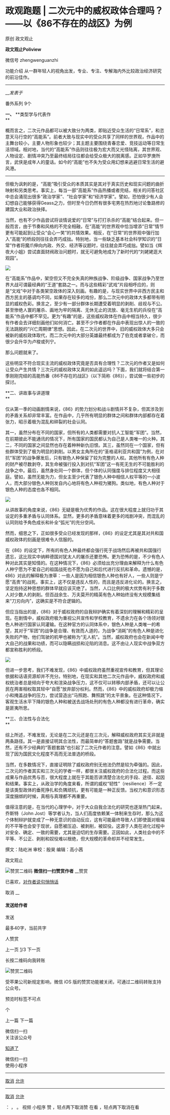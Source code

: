 

#  政观跑题 | 二次元中的威权政体合理吗？——以《86不存在的战区》为例

原创 政文观止 

**政文观止Poliview** 

微信号 zhengwenguanzhi

功能介绍 从一群年轻人的视角出发，专业、专注、专解海内外比较政治经济研究的前沿佳作。

____

___发表于_

番外系列 9个

  

**一、** **类型学与代表作  
**

概而言之，二次元作品都可以被大致分为两类，即贴近受众生活的“日常系”，和恣意天马行空的“高能系”。前者大致与现实中的受众共享了同样的世界观，作品中的主舞台较小，主要人物形象也较少；其主题主要围绕青春恋爱、竞技运动等日常生活领域。相对地，当代的“高能系”作品则往往极为宏大而又光怪陆离，其世界观、人物设定、剧情冲突乃至最终结局往往都会给受众极大的脱离感。正如华罗庚所言，武侠是成年人的童话。如今的“高能”也不失为受众用幻想来逃避日常生活的避风港。  

 ****

但极为讽刺的是，“高能”吸引受众的本质其实是其对于真实历史和现实问题的曲折映射和另类思考。事实上，每当一部“高能系”作品热播或者完结，相关的问答社区中总会涌现出很多“政治学家”、“社会学家”和“经济学家”。譬如，恐怕很少有人会幻想自己能够获得Geass之力，但时至今日仍然有很多宅男在热烈地讨论鲁路修的建国大业和政治抉择。  

  

当然，也有不少作品尝试将谈情说爱的“日常”与打打杀杀的“高能”结合起来。但一般而言，由于节奏和风格的不完全相融，在“高能”的世界观中恰当增添“日常”情节更有可能起到让受众“会心一笑”的共情效果。相反，在“日常”的世界观中强行加入“高能”的桥段则往往会弄巧成拙。特别地，当一些缺乏基本社会科学知识的“日常”作者将魔爪伸向内政、外交、经济等议题时，往往就会弄巧成拙。譬如当《辉夜大小姐》尝试直面财阀政治问题时，就无可避免地成为了新时代的“刘姥姥逛大观园”。

![](/images/5/2.png)

在“高能系”作品中，架空但又不完全失真的种族战争、阶级战争、国家战争乃至世界大战可谓最经典的“王道”套路之一。而与这些精彩“武戏”片段相呼应的，则是“文戏”中对于各类架空政体的深入刻画。有趣的是，与现实世界中非西方民主和西方民主的基调均不同，如果存在较多的戏份，那么二次元中的政体大多都带有明显的威权色彩。换言之，至少有一部分群体长期遭受着明显的剥削、歧视与不公。甚至惨绝人寰的屠杀、画地为牢的隔离、无休无止的流放、毫无生机的兵役在“高能系”作品中都不罕见。更为“有趣”的是，这些威权政体在作品中相当持久，很少有作者会去详细刻画他们如何消亡。甚至不少作者都在作品中表现出惊人的一致的无法跳脱的“兴亡周期律”思想。因此，在二次元的世界中，旧的威权政体大多只会被新的威权政体取代，而二次元中的大部分英雄最终都成为了伯克或者拿破仑，而很少会升华为卢梭或列宁。

  

那么问题就来了。

  

这些明显不符合现实主流的威权政体究竟是否具有合理性？二次元的作者又是如何让受众产生共情？三次元的威权政体又真的如此遥远吗？下面，我们就将结合第一季刚刚完结的高能热番《86不存在的战区》（以下简称《86》），尝试做一些初步的探讨。

 **二、讲故事与讲道理  
**

仅从第一季的动画剧情来说，《86》的势力划分和战斗剧情并不复杂，但其涉及到的矛盾关系却非常丰富。在作品中，几乎所有明显的群体之间和群体内部都存在着张力，昭示着极为混乱和碎裂的社会认同。

  

其一，虽然分布在不同的国家，但所有的人类都需要对抗人工智能“军团”。当然，在前期彼此不能通讯的情况下，所有国家的国民都认为自己是人类唯一的火种。其二，不同的国家之间显然也存在着种种新仇旧恨。其三，虽然同在一个国家，但有些群体受到了极为明显的剥削。以男女主角所在的“圣格诺利亚共和国”为例，在对抗“军团”的战争爆发后，只有银色人种保留了较为完整的人权。其他所有有色人种的财产被尽数剥夺，其生命被强行投入到对抗“军团”这一有死无生的不可能胜利的战争之中。最后，虽然身处同一个群体，但个体的认同强度与排位程度又大相径庭。譬如，虽然无能为力，但女主至少代表了银色人种中相信人权平等的一小波人，而大部分银色人种则发自内心地将有色人种视为猪狗。类似地，有色人种对于银色人种的态度也各不相同。

![](/images/5/3.png)

从讲故事的角度来说，《86》无疑是极为优秀的作品。这在很大程度上就归功于其设定的多重矛盾与认同体系。显然，更多的矛盾意味着更多的戏剧冲突，而混乱的认同则给予角色成长和补全“弧光”的充分空间。

  

然而，细思之下，正如很多受众已经发现的那样，《86》的设定尤其是其对共和国威权政体的刻画是很难令人信服的。

  

在《86》的设定下，所有的有色人种最终都会强行死于战场然后再被共和国强行遗忘，这比现实中纳粹德国对犹太人的屠杀还要恐怖。更为恐怖的是，不少有色人种对此其实是知情的。在这种情况下，《86》必须给出充分理由来解释为什么有色人种宁愿为不爱自己的祖国战死也不愿为自己和后代进行反抗和革命。遗憾的是，《86》对此的解释极为潦草：一些人是因为相信银色人种也有好人，一些人则是宁愿“高贵”的战死。事实上，这不仅是违反人性的，而且是违反进化论的。换言之，坚定抱持这种思想的群体早就应该灭绝了。当然，人口比例的极大优势有利于多数人对少数人的剥削。但百战余生、万夫莫开的精英有色人种始终没有大规模集结来“刀刃向内”，这确实是不符合逻辑的。

  

但应当指出的是，《86》对于威权政府的自我辩护确实有着深刻的理解和精彩的呈现。在剧情中，威权政府极为重视公共宣传和学校教育，不遗余力在各个场领对银色人种进行国家认同灌输。在这种官方的认同体系中，银色人种是人类唯一的希望，其对于“军团”的战争是合理、有效而人道的，为战争“消耗”的有色人种是进化失败的产物，他们驾驶的机甲也被称为“无人机”。当然，威权政府也会在新闻中夸大自己的战果和功绩，而可以隐瞒战损和沦陷的消息。这不由让人现实中战争双方都宣称胜利的桥段。

![](/images/5/4.png)

但进一步思考，我们不难发现，《86》中威权政府虽然重视宣传和教育，但其理论依据和话语资源却并不充分。特别地，在现实和其他二次元作品中，威权政府和威权统治者总是倾向于夸大和渲染战争压力，这不仅可以转移内部矛盾，还可以让公民在两害相权取其轻中“自愿”放弃部分权利。然而，《86》中的威权政府却极力缩小和掩盖战争的压力，尝试营造出“马照跑、舞照跳”的太平景象。在这种情况下，客观生活水平下降的银色人种和被送去战场处刑的有色人种都没有进行革命，确实是匪夷所思。

 **三、合法性与合法化  
**

综上所述，不难发现，无论是在二次元还是在三次元，解释威权政府其实无非就是两条路径。其一是直接证明其合法性，而最简单的“答题套路”就是战争需要。当然，还有不少经典的“答题套路”也引起了二次元作者的注意。譬如《86》中就出现了因为国民文化程度不高而无法普选的桥段。

  

当然，在多数情况下，直接证明除了威权政府别无他法仍然是较为牵强的。因此，二次元的作者其实和三次元的学者一样，都很关注威权政府的合法化过程。而这些成果与作品优秀与否，很大程度上就在于其能否讲清楚合法化的手段、途径、起因和结果。事实上，从政治学的角度来看，所谓的威权“韧性”（resilience）不一定是该类型政体的垂死挣扎和负隅顽抗，更有可能是一种正反馈。当权力和意识形态深度捆绑的时候，真相与真理都不再重要。

  

值得注意的是，在当代的心理学中，对于大众自我合法化的研究也逐渐热门起来。乔斯特（John
Jost）等学者认为，当人们高度依赖某一体制来生存时，那么为这个体制辩护就变成了一种无意识的自动反应，这有可能最终导致人们即使面对极端的不平等也会安于现状，自愿被压迫、被剥削，被奴役。这源于人类在进化过程中对安全、确定、一致的需要，尤其是迫切的生存需要。正因如此，人类社会中的不平等、不公正、剥削和奴役难以根绝，但大规模的革命却并不经常发生。

  

撰文：陆屹洲 审校：殷昊 编辑：高小茜  

  



政文观止

![赞赏二维码]() **微信扫一扫赞赏作者** __赞赏

已喜欢，[对作者说句悄悄话](javascript:;)

取消 __

#### 发送给作者

发送

最多40字，当前共字

[](javascript:;) 人赞赏

上一页 [1](javascript:;)/3 下一页

长按二维码向我转账

![赞赏二维码]()

受苹果公司新规定影响，微信 iOS 版的赞赏功能被关闭，可通过二维码转账支持公众号。

预览时标签不可点



个

上一篇 下一篇



微信扫一扫  
关注该公众号

[知道了](javascript:;)

 微信扫一扫  
使用小程序

****

[取消](javascript:void\(0\);) [允许](javascript:void\(0\);)

****

[取消](javascript:void\(0\);) [允许](javascript:void\(0\);)

： ， 。 视频 小程序 赞 ，轻点两下取消赞 在看 ，轻点两下取消在看

